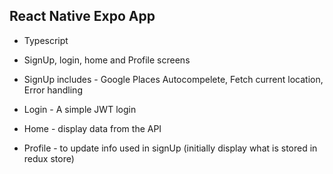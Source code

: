 ## React Native Expo App

- Typescript 

- SignUp, login, home and Profile screens

- SignUp includes - Google Places Autocompelete, Fetch current location, Error handling

- Login - A simple JWT login

- Home - display data from the API

- Profile - to update info used in signUp (initially display what is stored in redux store)
